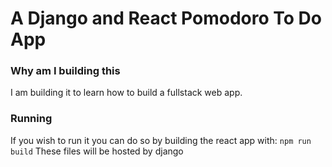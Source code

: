 # A Django and React Pomodoro To Do App

### Why am I building this
I am building it to learn how to build a fullstack web app.

### Running
If you wish to run it you can do so by building the react app with:
`npm run build`
These files will be hosted by django
